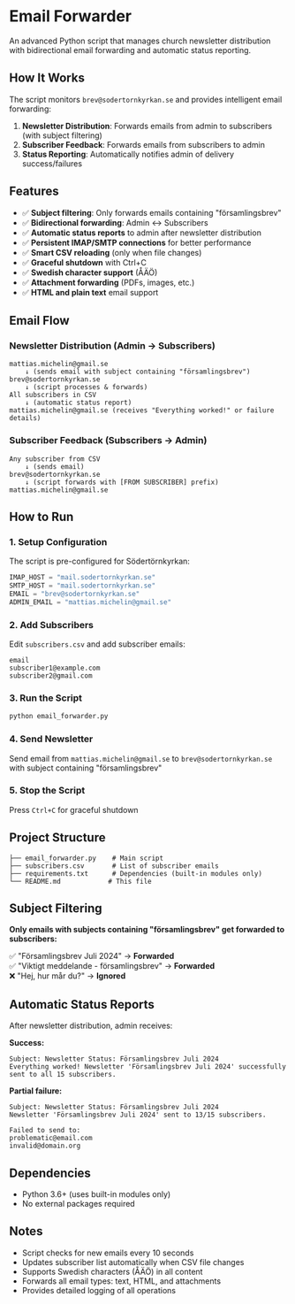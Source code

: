 # Email Forwarder

An advanced Python script that manages church newsletter distribution with bidirectional email forwarding and automatic status reporting.

## How It Works

The script monitors `brev@sodertornkyrkan.se` and provides intelligent email forwarding:

1. **Newsletter Distribution**: Forwards emails from admin to subscribers (with subject filtering)
2. **Subscriber Feedback**: Forwards emails from subscribers to admin  
3. **Status Reporting**: Automatically notifies admin of delivery success/failures

## Features

- ✅ **Subject filtering**: Only forwards emails containing "församlingsbrev"
- ✅ **Bidirectional forwarding**: Admin ↔ Subscribers
- ✅ **Automatic status reports** to admin after newsletter distribution
- ✅ **Persistent IMAP/SMTP connections** for better performance
- ✅ **Smart CSV reloading** (only when file changes)
- ✅ **Graceful shutdown** with Ctrl+C
- ✅ **Swedish character support** (ÅÄÖ)
- ✅ **Attachment forwarding** (PDFs, images, etc.)
- ✅ **HTML and plain text** email support

## Email Flow

### Newsletter Distribution (Admin → Subscribers)
```
mattias.michelin@gmail.se
    ↓ (sends email with subject containing "församlingsbrev")
brev@sodertornkyrkan.se 
    ↓ (script processes & forwards)
All subscribers in CSV
    ↓ (automatic status report)
mattias.michelin@gmail.se (receives "Everything worked!" or failure details)
```

### Subscriber Feedback (Subscribers → Admin)  
```
Any subscriber from CSV
    ↓ (sends email)
brev@sodertornkyrkan.se
    ↓ (script forwards with [FROM SUBSCRIBER] prefix)
mattias.michelin@gmail.se
```

## How to Run

### 1. Setup Configuration
The script is pre-configured for Södertörnkyrkan:
```python
IMAP_HOST = "mail.sodertornkyrkan.se"
SMTP_HOST = "mail.sodertornkyrkan.se"  
EMAIL = "brev@sodertornkyrkan.se"
ADMIN_EMAIL = "mattias.michelin@gmail.se"
```

### 2. Add Subscribers
Edit `subscribers.csv` and add subscriber emails:
```csv
email
subscriber1@example.com
subscriber2@gmail.com
```

### 3. Run the Script
```bash
python email_forwarder.py
```

### 4. Send Newsletter
Send email from `mattias.michelin@gmail.se` to `brev@sodertornkyrkan.se` with subject containing "församlingsbrev"

### 5. Stop the Script
Press `Ctrl+C` for graceful shutdown

## Project Structure
```
├── email_forwarder.py    # Main script
├── subscribers.csv       # List of subscriber emails
├── requirements.txt      # Dependencies (built-in modules only)
└── README.md            # This file
```

## Subject Filtering

**Only emails with subjects containing "församlingsbrev" get forwarded to subscribers:**

✅ "Församlingsbrev Juli 2024" → **Forwarded**  
✅ "Viktigt meddelande - församlingsbrev" → **Forwarded**  
❌ "Hej, hur mår du?" → **Ignored**  

## Automatic Status Reports

After newsletter distribution, admin receives:

**Success:**
```
Subject: Newsletter Status: Församlingsbrev Juli 2024
Everything worked! Newsletter 'Församlingsbrev Juli 2024' successfully sent to all 15 subscribers.
```

**Partial failure:**
```
Subject: Newsletter Status: Församlingsbrev Juli 2024  
Newsletter 'Församlingsbrev Juli 2024' sent to 13/15 subscribers.

Failed to send to:
problematic@email.com
invalid@domain.org
```

## Dependencies
- Python 3.6+ (uses built-in modules only)
- No external packages required

## Notes
- Script checks for new emails every 10 seconds
- Updates subscriber list automatically when CSV file changes
- Supports Swedish characters (ÅÄÖ) in all content
- Forwards all email types: text, HTML, and attachments
- Provides detailed logging of all operations 